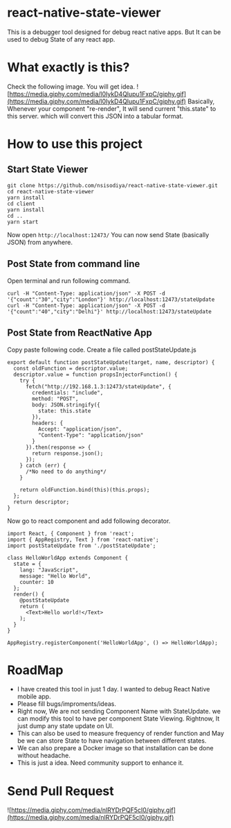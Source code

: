 # react-native-state-viewer
This is a debugger tool designed for debug react native apps. But It can be used to debug State of any react app.

# What exactly is this?

Check the following image. You will get idea.
![https://media.giphy.com/media/l0IykD4Qlupu1FxpC/giphy.gif](https://media.giphy.com/media/l0IykD4Qlupu1FxpC/giphy.gif)
Basically, Whenever your component "re-render", It will send current "this.state" to this server. which will convert this JSON into a tabular format.
# How to use this project
## Start State Viewer
```
git clone https://github.com/nsisodiya/react-native-state-viewer.git
cd react-native-state-viewer
yarn install
cd client
yarn install
cd ..
yarn start
```

Now open `http://localhost:12473/`
You can now send State (basically JSON) from anywhere.
## Post State from command line

Open terminal and run following command.
```
curl -H "Content-Type: application/json" -X POST -d '{"count":"30","city":"London"}' http://localhost:12473/stateUpdate
curl -H "Content-Type: application/json" -X POST -d '{"count":"40","city":"Delhi"}' http://localhost:12473/stateUpdate
```

## Post State from ReactNative App

Copy paste following code.
Create a file called postStateUpdate.js
```
export default function postStateUpdate(target, name, descriptor) {
  const oldFunction = descriptor.value;
  descriptor.value = function propsInjectorFunction() {
    try {
      fetch("http://192.168.1.3:12473/stateUpdate", {
        credentials: "include",
        method: "POST",
        body: JSON.stringify({
          state: this.state
        }),
        headers: {
          Accept: "application/json",
          "Content-Type": "application/json"
        }
      }).then(response => {
        return response.json();
      });
    } catch (err) {
      /*No need to do anything*/
    }

    return oldFunction.bind(this)(this.props);
  };
  return descriptor;
}
```

Now go to react component and add following decorator.

```
import React, { Component } from 'react';
import { AppRegistry, Text } from 'react-native';
import postStateUpdate from './postStateUpdate';

class HelloWorldApp extends Component {
  state = {
    lang: "JavaScript",
    message: "Hello World",
    counter: 10
  };
  render() {
    @postStateUpdate
    return (
      <Text>Hello world!</Text>
    );
  }
}

AppRegistry.registerComponent('HelloWorldApp', () => HelloWorldApp);
```

# RoadMap

* I have created this tool in just 1 day. I wanted to debug React Native mobile app.
* Please fill bugs/improments/ideas.
* Right now, We are not sending Component Name with StateUpdate. we can modify this tool to have per component State Viewing. Rightnow, It just dump any state update on UI.
* This can also be used to measure frequency of render function and May be we can store State to have navigation between different states.
* We can also prepare a Docker image so that installation can be done without headache.
* This is just a idea. Need community support to enhance it.

# Send Pull Request
![https://media.giphy.com/media/nlRYDrPQF5cI0/giphy.gif](https://media.giphy.com/media/nlRYDrPQF5cI0/giphy.gif)
